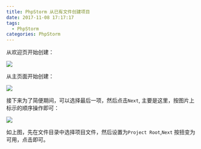 ```yaml
---
title: PhpStorm 从已有文件创建项目
date: 2017-11-08 17:17:17
tags:
  - PhpStorm
categories: PhpStorm
---
```

从欢迎页开始创建：

![](images/oDZUpYNxPy.png)

从主页面开始创建：

![](images/6o0g0a3ox8.png)

接下来为了简便期间，可以选择最后一项，然后点击`Next`,
主要是这里，按图片上标示的顺序操作即可：

![](images/O7mTFC3Tza.png)

如上图，先在文件目录中选择项目文件，然后设置为`Project Root`,`Next` 按扭变为可用，点击即可。